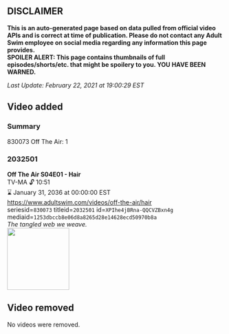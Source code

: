 ## DISCLAIMER
**This is an auto-generated page based on data pulled from official video APIs and is correct at time of publication. Please do not contact any Adult Swim employee on social media regarding any information this page provides.**  
**SPOILER ALERT: This page contains thumbnails of full episodes/shorts/etc. that might be spoilery to you. YOU HAVE BEEN WARNED.**  

_Last Update: February 22, 2021 at 19:00:29 EST_
## Video added
### Summary
830073 Off The Air: 1  
### 2032501
**Off The Air S04E01 - Hair**  
TV-MA 🔓 10:51  
⌛ January 31, 2036 at 00:00:00 EST  
https://www.adultswim.com/videos/off-the-air/hair  
seriesid=`830073` titleid=`2032501` id=`XPIhe4jBRna-QQCVZBxn4g` mediaid=`1253dbccb8e06d8a8265d28e14628ecd50970b8a`  
_The tangled web we weave._  
<a href="https://media.cdn.adultswim.com/uploads/20200312/thumbnails/2_203121336307-offtheair_401_dup-20140828.jpg"><img src="https://media.cdn.adultswim.com/uploads/20200312/thumbnails/2_203121336307-offtheair_401_dup-20140828.jpg" height="144px" /></a>
## Video removed
No videos were removed.  
